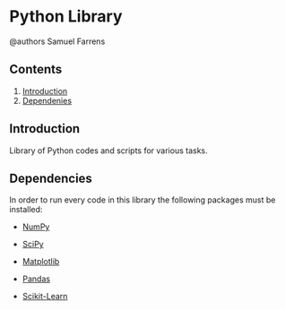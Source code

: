 Python Library
==================

@authors Samuel Farrens

Contents
------------
1. [Introduction](#intro_anchor)
2. [Dependenies](#depend_anchor)

<a name="intro_anchor"></a>
Introduction
------------
Library of Python codes and scripts for various tasks.

<a name="depend_anchor"></a>
Dependencies
------------
In order to run every code in this library the following packages must be installed:

* <a href="http://www.numpy.org/" target="_blank">NumPy</a> 

* <a href="http://www.scipy.org/" target="_blank">SciPy</a> 

* <a href="http://matplotlib.org/" target="_blank">Matplotlib</a> 

* <a href="http://pandas.pydata.org/" target="_blank">Pandas</a>

* <a href="http://scikit-learn.org/stable/" target="_blank">Scikit-Learn</a>
